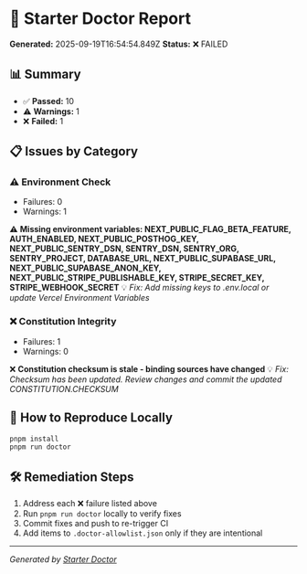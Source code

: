 # 🏥 Starter Doctor Report

**Generated:** 2025-09-19T16:54:54.849Z
**Status:** ❌ FAILED

## 📊 Summary

- ✅ **Passed:** 10
- ⚠️ **Warnings:** 1
- ❌ **Failed:** 1

## 📋 Issues by Category

### ⚠️ Environment Check

- Failures: 0
- Warnings: 1

⚠️ **Missing environment variables: NEXT_PUBLIC_FLAG_BETA_FEATURE, AUTH_ENABLED, NEXT_PUBLIC_POSTHOG_KEY, NEXT_PUBLIC_SENTRY_DSN, SENTRY_DSN, SENTRY_ORG, SENTRY_PROJECT, DATABASE_URL, NEXT_PUBLIC_SUPABASE_URL, NEXT_PUBLIC_SUPABASE_ANON_KEY, NEXT_PUBLIC_STRIPE_PUBLISHABLE_KEY, STRIPE_SECRET_KEY, STRIPE_WEBHOOK_SECRET**
   💡 *Fix: Add missing keys to .env.local or update Vercel Environment Variables*

### ❌ Constitution Integrity

- Failures: 1
- Warnings: 0

❌ **Constitution checksum is stale - binding sources have changed**
   💡 *Fix: Checksum has been updated. Review changes and commit the updated CONSTITUTION.CHECKSUM*

## 🔧 How to Reproduce Locally

```bash
pnpm install
pnpm run doctor
```

## 🛠️ Remediation Steps

1. Address each ❌ failure listed above
2. Run `pnpm run doctor` locally to verify fixes
3. Commit fixes and push to re-trigger CI
4. Add items to `.doctor-allowlist.json` only if they are intentional

---

*Generated by [Starter Doctor](../scripts/starter-doctor.ts)*
